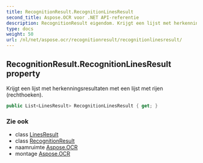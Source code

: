 ```yaml
---
title: RecognitionResult.RecognitionLinesResult
second_title: Aspose.OCR voor .NET API-referentie
description: RecognitionResult eigendom. Krijgt een lijst met herkenningsresultaten met een lijst met rijen rechthoeken.
type: docs
weight: 50
url: /nl/net/aspose.ocr/recognitionresult/recognitionlinesresult/
---
```

## RecognitionResult.RecognitionLinesResult property

Krijgt een lijst met herkenningsresultaten met een lijst met rijen (rechthoeken).

```csharp
public List<LinesResult> RecognitionLinesResult { get; }
```

### Zie ook

* class [LinesResult](../../recognitionresult.linesresult/)
* class [RecognitionResult](../)
* naamruimte [Aspose.OCR](../../recognitionresult/)
* montage [Aspose.OCR](../../../)


